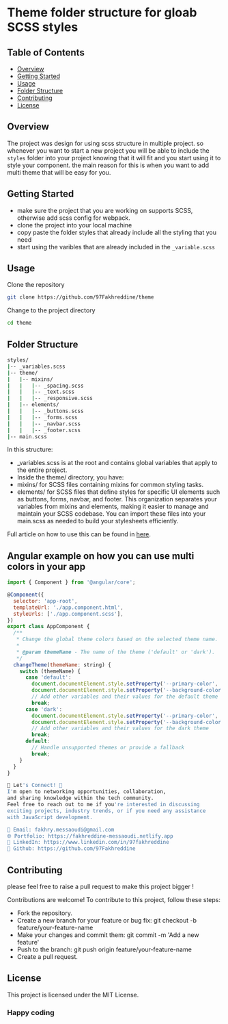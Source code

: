 # Theme folder structure for gloab SCSS styles

[//]: # (![Project Logo]&#40;project-logo.png&#41;)

## Table of Contents

- [Overview](#overview)
- [Getting Started](#getting-started)
- [Usage](#usage)
- [Folder Structure](#folder-structure)
- [Contributing](#contributing)
- [License](#license)

## Overview

The project was design for using scss structure in multiple project. so whenever you want to start a new project
you will be able to include the ``styles`` folder into your project knowing that it will fit and you start using
it to style your component. the main reason for this is when you want to add multi theme that will be easy for you.

## Getting Started

- make sure the project that you are working on supports SCSS, otherwise add scss config for webpack.
- clone the project into your local machine
- copy paste the folder styles that already include all the styling that you need
- start using the varibles that are already included in the ``_variable.scss``

## Usage
Clone the repository
```bash
git clone https://github.com/97Fakhreddine/theme 
```

Change to the project directory
```bash
cd theme
```

## Folder Structure
```bash
styles/
|-- _variables.scss
|-- theme/
|   |-- mixins/
|   |   |-- _spacing.scss
|   |   |-- _text.scss
|   |   |-- _responsive.scss
|   |-- elements/
|   |   |-- _buttons.scss
|   |   |-- _forms.scss
|   |   |-- _navbar.scss
|   |   |-- _footer.scss
|-- main.scss
```
In this structure:
* _variables.scss is at the root and contains global variables that apply to the entire project.
* Inside the theme/ directory, you have:
* mixins/ for SCSS files containing mixins for common styling tasks.
* elements/ for SCSS files that define styles for specific UI elements such as buttons, forms, navbar, and footer.
This organization separates your variables from mixins and elements, making it easier to manage and maintain your SCSS codebase. You can import these files into your main.scss as needed to build your stylesheets efficiently.

Full article on how to use this can be found in [here](https://javascript.plainenglish.io/scss-an-in-depth-guide-with-a-comprehensive-theme-folder-structure-f371db6d84b7).

## Angular example on how you can use multi colors in your app

```javascript
import { Component } from '@angular/core';

@Component({
  selector: 'app-root',
  templateUrl: './app.component.html',
  styleUrls: ['./app.component.scss'],
})
export class AppComponent {
  /**
   * Change the global theme colors based on the selected theme name.
   *
   * @param themeName - The name of the theme ('default' or 'dark').
   */
  changeTheme(themeName: string) {
    switch (themeName) {
      case 'default':
        document.documentElement.style.setProperty('--primary-color', '#007bff');
        document.documentElement.style.setProperty('--background-color', '#ffffff');
        // Add other variables and their values for the default theme
        break;
      case 'dark':
        document.documentElement.style.setProperty('--primary-color', '#ff5722');
        document.documentElement.style.setProperty('--background-color', '#333333');
        // Add other variables and their values for the dark theme
        break;
      default:
        // Handle unsupported themes or provide a fallback
        break;
    }
  }
}
```


```bash
💬 Let's Connect! 💬
I'm open to networking opportunities, collaboration,
and sharing knowledge within the tech community. 
Feel free to reach out to me if you're interested in discussing 
exciting projects, industry trends, or if you need any assistance 
with JavaScript development.

📧 Email: fakhry.messaoudi@gmail.com
🌐 Portfolio: https://fakhreddine-messaoudi.netlify.app
🔗 LinkedIn: https://www.linkedin.com/in/97fakhreddine
🔗 Github: https://github.com/97Fakhreddine
```
## Contributing
please feel free to raise a pull request to make this project bigger !

Contributions are welcome! To contribute to this project, follow these steps:

* Fork the repository.
* Create a new branch for your feature or bug fix: git checkout -b feature/your-feature-name
* Make your changes and commit them: git commit -m 'Add a new feature'
* Push to the branch: git push origin feature/your-feature-name
* Create a pull request.

## License
This project is licensed under the MIT License.

### Happy coding